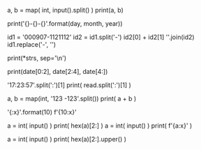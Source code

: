 a, b = map( int, input().split() )
print(a, b)

print('{}-{}-{}'.format(day, month, year))

id1 = '000907-1121112'
id2 = id1.split('-')
id2[0] + id2[1]
''.join(id2)
id1.replace('-', '')

print(*strs, sep='\n')

print(date[0:2], date[2:4], date[4:])

'17:23:57'.split(':')[1]
print( read.split(':')[1] )

a, b = map(int, '123 -123'.split())
print( a + b )

'{:x}'.format(10)
f'{10:x}'

a = int( input() )
print( hex(a)[2:] )
a = int( input() )
print( f'{a:x}' )

a = int( input() )
print( hex(a)[2:].upper() )
